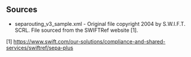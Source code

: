 Sources
-------

  - separouting\_v3\_sample.xml - Original file copyright 2004 by
    S.W.I.F.T. SCRL. File sourced from the SWIFTRef website [1].

[1] https://www.swift.com/our-solutions/compliance-and-shared-services/swiftref/sepa-plus

